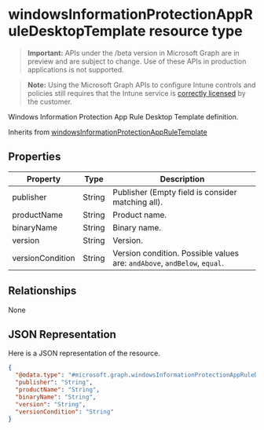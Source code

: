 ﻿# windowsInformationProtectionAppRuleDesktopTemplate resource type

> **Important:** APIs under the /beta version in Microsoft Graph are in preview and are subject to change. Use of these APIs in production applications is not supported.

> **Note:** Using the Microsoft Graph APIs to configure Intune controls and policies still requires that the Intune service is [correctly licensed](https://go.microsoft.com/fwlink/?linkid=839381) by the customer.

Windows Information Protection App Rule Desktop Template definition.

Inherits from [windowsInformationProtectionAppRuleTemplate](../resources/intune_deviceconfig_windowsinformationprotectionappruletemplate.md)

## Properties
|Property|Type|Description|
|---|---|---|
|publisher|String|Publisher (Empty field is consider matching all).|
|productName|String|Product name.|
|binaryName|String|Binary name.|
|version|String|Version.|
|versionCondition|String|Version condition. Possible values are: `andAbove`, `andBelow`, `equal`.|

## Relationships
None
## JSON Representation
Here is a JSON representation of the resource.
<!-- {
  "blockType": "resource",
  "keyProperty": "id",
  "@odata.type": "microsoft.graph.windowsInformationProtectionAppRuleDesktopTemplate"
}
-->
```json
{
  "@odata.type": "#microsoft.graph.windowsInformationProtectionAppRuleDesktopTemplate",
  "publisher": "String",
  "productName": "String",
  "binaryName": "String",
  "version": "String",
  "versionCondition": "String"
}
```



